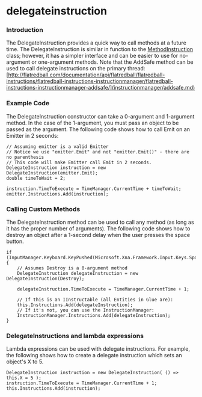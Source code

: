 # delegateinstruction

### Introduction

The DelegateInstruction provides a quick way to call methods at a future time. The DelegateInstruction is similar in function to the [MethodInstruction](../../../../frb/docs/index.php) class; however, it has a simpler interface and can be easier to use for no-argument or one-argument methods. Note that the AddSafe method can be used to call delegate instructions on the primary thread: [http://flatredball.com/documentation/api/flatredball/flatredball-instructions/flatredball-instructions-instructionmanager/flatredball-instructions-instructionmanager-addsafe/](instructionmanager/addsafe.md)

### Example Code

The DelegateInstruction constructor can take a 0-argument and 1-argument method. In the case of the 1-argument, you must pass an object to be passed as the argument. The following code shows how to call Emit on an Emitter in 2 seconds:

```
// Assuming emitter is a valid Emitter
// Notice we use "emitter.Emit" and not "emitter.Emit()" - there are no parenthesis
// This code will make Emitter call Emit in 2 seconds.
DelegateInstruction instruction = new DelegateInstruction(emitter.Emit);
double timeToWait = 2;

instruction.TimeToExecute = TimeManager.CurrentTime + timeToWait;
emitter.Instructions.Add(instruction);
```

### Calling Custom Methods

The DelegateInstruction method can be used to call any method (as long as it has the proper number of arguments). The following code shows how to destroy an object after a 1-second delay when the user presses the space button.

```
if (InputManager.Keyboard.KeyPushed(Microsoft.Xna.Framework.Input.Keys.Space))
{
    // Assumes Destroy is a 0-argument method
    DelegateInstruction delegateInstruction = new DelegateInstruction(Destroy);

    delegateInstruction.TimeToExecute = TimeManager.CurrentTime + 1;

    // If this is an IInstructable (all Entities in Glue are):
    this.Instructions.Add(delegateInstruction);
    // If it's not, you can use the InstructionManager:
    InstructionManager.Instructions.Add(delegateInstruction);
}
```

### DelegateInstructions and lambda expressions

Lambda expressions can be used with delegate instructions. For example, the following shows how to create a delegate instruction which sets an object's X to 5.

```
DelegateInstruction instruction = new DelegateInstruction( () => this.X = 5 );
instruction.TimeToExecute = TimeManager.CurrentTime + 1;
this.Instructions.Add(instruction);
```

&#x20;
